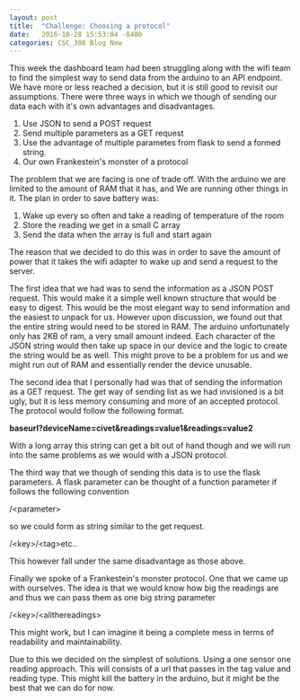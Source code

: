 ```yaml
---
layout: post
title:  "Challenge: Choosing a protocol"
date:   2016-10-28 15:53:04 -0400
categories: CSC_386 Blog New
---
```


This week the dashboard team had been struggling along with the wifi team to find the simplest way to
send data from the arduino to an API endpoint. We have more or less reached a decision, but it is still 
good to revisit our assumptions. There were three ways in which we though of sending our data each with it's own
advantages and disadvantages.

1. Use JSON to send a POST request
2. Send multiple parameters as a GET request
3. Use the advantage of multiple parametes from flask to send a formed string.
4. Our own Frankestein's monster of a protocol 

The problem that we are facing is one of trade off.
With the arduino we are limited to the amount of RAM that it has, and We are running other things in it.
The plan in order to save battery was:

1. Wake up every so often and take a reading of temperature of the room
2. Store the reading we get in a small C array
3. Send the data when the array is full and start again

The reason that we decided to do this was in order to save the amount of power
that it takes the wifi adapter to wake up and send a request to the server. 

The first idea that we had was to send the information as a JSON POST request. 
This would make it a simple well known structure that would be easy to digest.
This would be the most elegant way to send information and the easiest to unpack for us.
However upon discussion, we found out that the entire string would need to be stored in RAM.
The arduino unfortunately only has 2KB of ram, a very small amount indeed. Each character of the JSON
string would then take up space in our device and the logic to create the string would be as well.
This might prove to be a problem for us and we might run out of RAM and essentially render the device unusable.

The second idea that I personally had was that of sending the information as a GET request.
The get way of sending list as we had invisioned is a bit ugly, but it is less memory consuming and more of
an accepted protocol. The protocol would follow the following format.

**baseurl?deviceName=civet&readings=value1&readings=value2**

With a long array this string can get a bit out of hand though and we will run into the same problems as we 
would with a JSON protocol.

The third way that we though of sending this data is to use the flask parameters.
A flask parameter can be thought of a function parameter if follows the following convention

/&lt;parameter&gt; 

so we could form as string similar to the get request.

/&lt;key&gt;/&lt;tag&gt;etc..

This however fall under the same disadvantage as those above. 

Finally we spoke of a Frankestein's monster protocol. One that we came up with ourselves. 
The idea is that we would know how big the readings are and thus we can pass them as one big string parameter

/&lt;key&gt;/&lt;allthereadings&gt;

This might work, but I can imagine it being a complete mess in terms of readability and maintainability.


Due to this we decided on the simplest of solutions. Using a one sensor one reading approach.
This will consists of a url that passes in the tag value and reading type. This might kill the battery in the arduino, 
but it might be the best that we can do for now.


